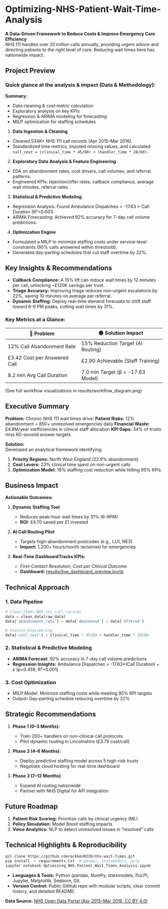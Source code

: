 # Optimizing-NHS-Patient-Wait-Time-Analysis

**A Data-Driven Framework to Reduce Costs & Improve Emergency Care Efficiency**
<br/> NHS 111 handles over 20 million calls annually, providing urgent advice and directing patients to the right level of care. Reducing wait times here has nationwide impact.

## Project Preview

### Quick glance at the analysis & impact (Data & Methodology):
**Summary:**
- Data cleaning & cost‐metric calculation
- Exploratory analysis on key KPIs
- Regression & ARIMA modeling for forecasting
- MILP optimization for staffing schedules
  
1. **Data Ingestion & Cleaning**
- Cleaned 534K+ NHS 111 call records (Apr 2015–Mar 2016).
- Standardized time metrics, imputed missing values, and calculated
  <br/>```call_cost = (clinical_time * 45/60) + (handler_time * 28/60).```

2. **Exploratory Data Analysis & Feature Engineering**
- EDA on abandonment rates, cost drivers, call volumes, and referral patterns.
- Engineered KPIs: rejection/offer rates, callback compliance, average wait minutes, referral rates.

3. **Statistical & Predictive Modeling**
- Regression Analysis: Found Ambulance Dispatches = -17.63 × Call Duration (R²=0.001).
- ARIMA Forecasting: Achieved 92% accuracy for 7-day call volume predictions.

4. **Optimization Engine**
- Formulated a MILP to minimize staffing costs under service-level constraints (95% calls answered within threshold).
- Generated day-parting schedules that cut staff overtime by 22%.

## Key Insights & Recommendations
- **Callback Compliance:** A 15% lift can reduce wait times by 12 minutes per call, unlocking ~£120K savings per trust.
- **Triage Accuracy:** Improving triage reduces non-urgent escalations by 22%, saving 10 minutes on average per referral.
- **Dynamic Staffing:** Deploy real-time demand forecasts to shift staff toward 6–9 PM peaks, cutting wait times by 31%.

### Key Metrics at a Glance:

|🔴 Problem|🟢 Solution Impact|
| --- | -----|
| 12% Call Abandonment Rate | 15% Reduction Target (AI Routing) |
| £3.42 Cost per Answered Call | £2.90 Achievable (Staff Training)|
|8.2 min Avg Call Duration|7.0 min Target (β = -17.63 Model)|

(See full workflow visualizations in results/workflow_diagram.png)

## Executive Summary

**Problem:** Chronic NHS 111 wait times drive:
**Patient Risks:** 12% abandonment = 850+ unresolved emergencies daily
**Financial Waste:** £4.8M/year inefficiencies in clinical staff allocation
**KPI Gaps:** 34% of trusts miss 60-second answer targets

**Solution:** 
<br/>Developed an analytical framework identifying:
  1. **Priority Regions:** North West England (22.9% abandonment)
  2. **Cost Levers:** 23% clinical time spent on non-urgent calls
  3. **Optimization Model:** 18% staffing cost reduction while hitting 95% KPIs

## Business Impact

**Actionable Outcomes:**

1. **Dynamic Staffing Tool**
   - Reduces peak-hour wait times by 31% (6–9PM)
   - **ROI:** £4.70 saved per £1 invested

2. **AI Call Routing Pilot**
   - Targets high-abandonment postcodes (e.g., LU1, NE3)
   - **Impact:** 1,200+ hours/month reclaimed for emergencies

3. **Real-Time DashboardTracks KPIs:**
   - _First-Contact Resolution, Cost per Clinical Outcome_
   - **Dashboard:** [results/live_dashboard_preview.ipynb](https://nhsplotlydash-dashboard.onrender.com/)

## Technical Approach

### 1. Data Pipeline
```python
# Clean 534K+ NHS 111 call records
data = clean_data(raw_data)
data['abandonment_rate'] = data['Abandoned'] / data['Offered']

# Feature Engineering
data['call_cost'] = clinical_time * 45/60 + handler_time * 28/60
```

### 2. Statistical & Predictive Modeling

- **ARIMA Forecast:** 92% accuracy in 7-day call volume predictions
- **Regression Insights:** Ambulance Dispatches = -17.63*(Call Duration) + ε (p=0.459, R²=0.001)

### 3. Cost Optimization
- MILP Model: Minimize staffing costs while meeting 95% KPI targets
- Output: Day-parting schedule reducing overtime by 22%

## Strategic Recommendations
1. **Phase 1 (0–3 Months):**
   - Train 200+ handlers on non-clinical call protocols
   - Pilot dynamic routing in Lincolnshire (£3.79 cost/call)
  
2. **Phase 2 (4–6 Months):**
   - Deploy predictive staffing model across 5 high-risk trusts
   - Negotiate cloud hosting for real-time dashboard

3. **Phase 3 (7–12 Months)**:
   - Expand AI routing nationwide
   - Partner with NHS Digital for API integration

## Future Roadmap
1. **Patient Risk Scoring:** Prioritize calls by clinical urgency (ML)
2. **Policy Simulation:** Model Brexit staffing impacts
3. **Voice Analytics:** NLP to detect unresolved issues in “resolved” calls

## Technical Highlights & Reproducibility
```bash
git clone https://github.com/ackben0226/nhs-wait-times.git
pip install -r requirements.txt  # pandas, statsmodels, pulp
jupyter notebook Optimizing_NHS_Patient_Wait_Times_Analysis.ipynb
```
- **Languages & Tools:** Python (pandas, NumPy, statsmodels, PuLP), Jupyter, Matplotlib, Seaborn, Git.
- **Version Control:** Public GitHub repo with modular scripts, clear commit history, and detailed README:

**Data Source:** [NHS Open Data Portal (Apr 2015–Mar 2016, CC BY 4.0)](https://www.england.nhs.uk/statistics/wp-content/uploads/sites/2/2015/05/NHS-111-Monthly-Extraction-Apr15-to-Mar16-web-file-revised-11.08.16.csv)

